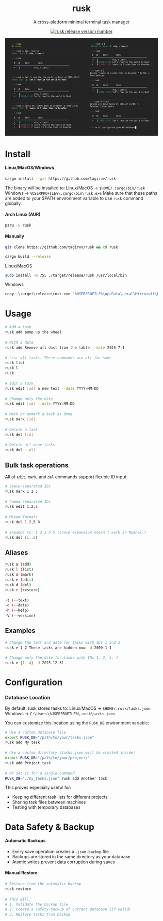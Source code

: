 <h1 align="center">rusk</h1>
<p align="center">A cross-platform minimal terminal task manager</p>
<p align="center">
    <a href="https://github.com/tagirov/rusk/releases"><img alt="rusk release version number" src="https://img.shields.io/github/v/release/tagirov/rusk?logo=github"></a>
</p>

<p align="center"><img src="rusk.png" alt="0.1.0"></p>

# Install
#### Linux/MacOS/Windows
```bash
cargo install --git https://github.com/tagirov/rusk
```
The binary will be installed to: Linux/MacOS -> `$HOME/.cargo/bin/rusk` Windows -> `%USERPROFILE%\.cargo\bin\rusk.exe`
Make sure that these paths are added to your $PATH environment variable to use `rusk` command globally.

#### Arch Linux (AUR)
```bash
paru -S rusk
```

#### Manually
```bash
git clone https://github.com/tagirov/rusk && cd rusk
```
```bash
cargo build --release
```

Linux/MacOS

```bash
sudo install -m 755 ./target/release/rusk /usr/local/bin
```

Windows

```bash
copy .\target\release\rusk.exe "%USERPROFILE%\AppData\Local\Microsoft\WindowsApps\"
```

# Usage

```bash
# Add a task
rusk add pump up the wheel

# With a date
rusk add Remove all dust from the table --date 2025-7-1

# List all tasks. These commands are all the same
rusk list
rusk l
rusk

# Edit a task
rusk edit [id] a new text --date YYYY-MM-DD

# Change only the date
rusk edit [id] --date YYYY-MM-DD

# Mark or unmark a task as done
rusk mark [id]

# Delete a task
rusk del [id]

# Delete all done tasks
rusk del --all
```
## Bulk task operations

All of `edit`, `mark`, and `del` commands support flexible ID input:

```bash
# Space-separated IDs
rusk mark 1 2 5

# Comma-separated IDs  
rusk edit 1,2,5

# Mixed formats
rusk del 1 2,5 8

# Expands to: 1 2 3 4 5 (brace expansion doesn't work in NuShell)
rusk del {1..5}  
```

## Aliases
```bash
rusk a (add)
rusk l (list)
rusk m (mark)
rusk e (edit)
rusk d (del)
rusk r (restore)

-t (--text)
-d (--date)
-h (--help)
-V (--version)
```

## Examples

```bash
# Change the text and date for tasks with IDs 1 and 2
rusk e 1 2 These tasks are hidden now -d 2000-1-1

# Change only the date for tasks with IDs 1, 2, 3, 4
rusk e {1..4} -d 2025-12-31
```

# Configuration
### Database Location

By default, rusk stores tasks to: Linux/MacOS -> `$HOME/.rusk/tasks.json` Windows -> `C:\Users\%USERPROFILE%\.rusk\tasks.json`

You can customize this location using the `RUSK_DB` environment variable:

```bash
# Use a custom database file
export RUSK_DB="/path/to/your/tasks.json"
rusk add My task

# Use a custom directory (tasks.json will be created inside)
export RUSK_DB="/path/to/your/project/"
rusk add Project task

# Or set it for a single command
RUSK_DB="./my_tasks.json" rusk add Another task
```

This proves especially useful for:
- Keeping different task lists for different projects
- Sharing task files between machines
- Testing with temporary databases

# Data Safety & Backup
#### Automatic Backups
- Every save operation creates a `.json.backup` file
- Backups are stored in the same directory as your database
- Atomic writes prevent data corruption during saves

#### Manual Restore
```bash
# Restore from the automatic backup
rusk restore

# This will:
# 1. Validate the backup file
# 2. Create a safety backup of current database (if valid)
# 3. Restore tasks from backup
```

